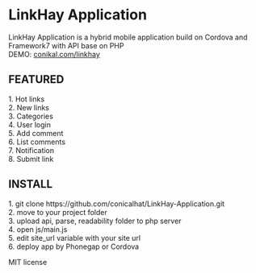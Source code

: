 # LinkHay Application
LinkHay Application is a hybrid mobile application build on Cordova and Framework7 with API base on PHP<br/>
DEMO: <a href="https://www.conikal.com/linkhay" target="_blank">conikal.com/linkhay</a>

<h2>FEATURED</h2>
<p>
1. Hot links<br/>
2. New links<br/>
3. Categories<br/>
4. User login<br/>
5. Add comment<br/>
6. List comments<br/>
7. Notification<br/>
8. Submit link
</p>
<h2>INSTALL</h2>
<p>
1. git clone https://github.com/conicalhat/LinkHay-Application.git<br/>
2. move to your project folder<br/>
3. upload api, parse, readability folder to php server<br/>
4. open js/main.js<br/>
5. edit site_url variable with your site url<br/>
6. deploy app by Phonegap or Cordova
</p>

<p>MIT license</p>
